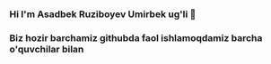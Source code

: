 ### Hi I'm Asadbek Ruziboyev Umirbek ug'li 👋
<h3>Biz hozir barchamiz githubda faol ishlamoqdamiz barcha o'quvchilar bilan</h3>

<!--
**asadbek11211/asadbek11211** is a ✨ _special_ ✨ repository because its `README.md` (this file) appears on your GitHub profile.

Here are some ideas to get you started:

- 🔭 I’m currently working on ...
- 🌱 I’m currently learning ...
- 👯 I’m looking to collaborate on ...
- 🤔 I’m looking for help with ...
- 💬 Ask me about ...
- 📫 How to reach me: ...
- 😄 Pronouns: ...
- ⚡ Fun fact: ...
-->
